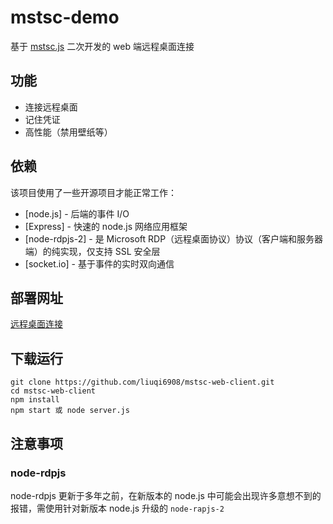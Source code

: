 # mstsc-demo

基于 [mstsc.js](https://github.com/citronneur/mstsc.js) 二次开发的 web 端远程桌面连接

## 功能

- 连接远程桌面
- 记住凭证
- 高性能（禁用壁纸等）

## 依赖

该项目使用了一些开源项目才能正常工作：

- [node.js] - 后端的事件 I/O
- [Express] - 快速的 node.js 网络应用框架
- [node-rdpjs-2] - 是 Microsoft RDP（远程桌面协议）协议（客户端和服务器端）的纯实现，仅支持 SSL 安全层
- [socket.io] - 基于事件的实时双向通信

## 部署网址

[远程桌面连接](https://cloud.qiyandata.com:6443/rdp/)

## 下载运行

```plaintext
git clone https://github.com/liuqi6908/mstsc-web-client.git
cd mstsc-web-client
npm install
npm start 或 node server.js
```

## 注意事项

### node-rdpjs

node-rdpjs 更新于多年之前，在新版本的 node.js 中可能会出现许多意想不到的报错，需使用针对新版本 node.js 升级的 `node-rapjs-2`
